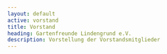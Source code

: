 ```yaml
---
layout: default
active: vorstand
title: Vorstand
heading: Gartenfreunde Lindengrund e.V.
description: Vorstellung der Vorstandsmitglieder
---
```



